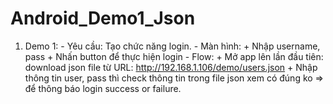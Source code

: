 # Android_Demo1_Json
1. Demo 1: - Yêu cầu: Tạo chức năng login. - Màn hình: + Nhập username, pass + Nhấn button để thực hiện login - Flow: + Mở app lên lần đầu tiên: download json file từ URL: http://192.168.1.106/demo/users.json + Nhập thông tin user, pass thì check thông tin trong file json xem có đúng ko => để thông báo login success or failure.
